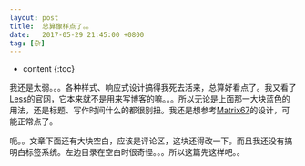 ```yaml
---
layout: post
title:  总算像样点了。。
date:   2017-05-29 21:45:00 +0800
tag: [杂]
---
```


* content
{:toc}

我还是太弱。。。各种样式、响应式设计搞得我死去活来，总算好看点了。我又看了[Less](http://lesscss.org/)的官网，它本来就不是用来写博客的嘛。。。所以无论是上面那一大块蓝色的用法，还是标题、写作时间什么的都很别扭。我还是想参考[Matrix67](http://www.matrix67.com/blog/)的设计，可能正常点了。

呃。。文章下面还有大块空白，应该是评论区，这块还得改一下。而且我还没有搞明白标签系统。左边目录在空白时很奇怪。。。所以这篇先这样吧。。